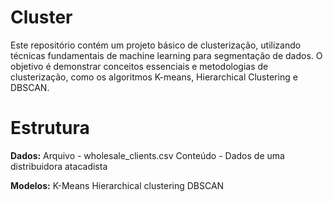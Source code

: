 # Cluster

Este repositório contém um projeto básico de clusterização, utilizando técnicas fundamentais de machine learning para segmentação de dados. O objetivo é demonstrar conceitos essenciais e metodologias de clusterização, como os algoritmos K-means, Hierarchical Clustering e DBSCAN.

# Estrutura

**Dados:**
Arquivo - wholesale_clients.csv
Conteúdo - Dados de uma distribuidora atacadista

**Modelos:**
K-Means
Hierarchical clustering
DBSCAN